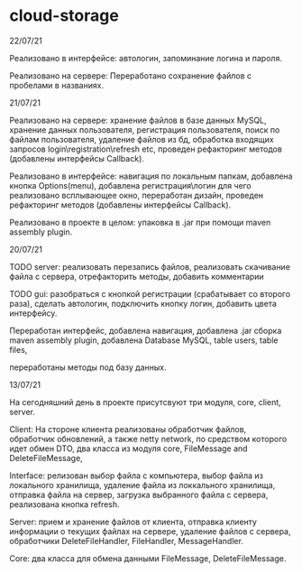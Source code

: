 # cloud-storage

22/07/21

Реализовано в интерфейсе: автологин, запоминание логина и пароля.

Реализовано на сервере: Переработано сохранение файлов с пробелами в названиях.

21/07/21 

Реализовано на сервере: хранение файлов в базе данных MySQL, 
хранение данных пользователя, регистрация пользователя, поиск по файлам пользователя, удаление файлов из бд, обработка входящих запросов
login\registration\refresh etc, проведен рефакторинг методов (добавлены интерфейсы Callback).

Реализовано в интерфейсе: навигация по локальным папкам, добавлена кнопка Options(menu), добавлена регистрация\логин для чего реализовано всплывающее окно,
переработан дизайн, проведен рефакторинг методов (добавлены интерфейсы Callback).

Реализовано в проекте в целом: упаковка в .jar при помощи maven assembly plugin.



20/07/21

TODO server: реализовать перезапись файлов, реализовать скачивание файла с сервера, отрефакторить методы, добавить комментарии

TODO gui: разобраться с кнопкой регистрации (срабатывает со второго раза), сделать автологин, подключить кнопку логин, добавить цвета интерфейсу.

Переработан интерфейс, добавлена навигация, добавлена .jar сборка maven assembly plugin, добавлена Database MySQL, table users, table files,

переработаны методы под базу данных.



13/07/21

На сегодняшний день в проекте присутсвуют три модуля, core, client, server.

Client: На стороне клиента реализованы обработчик файлов, обработчик обновлений, а также netty network, по средством которого 
идет обмен DTO, два класса из модуля core, FileMessage and DeleteFileMessage, 

Interface: релизован выбор файла с компьютера, выбор файла из локального хранилища, удаление 
файла из локкального хранилища, отправка файла на сервер, загрузка выбранного файла с сервера, реализована кнопка refresh.

Server: прием и хранение файлов от клиента, отправка клиенту информации о текущих файлах на сервере, удаление 
файлов с серверa, обработчики DeleteFileHandler, FileHandler, MessageHandler.

Core: два класса для обмена данными FileMessage, DeleteFileMessage.
